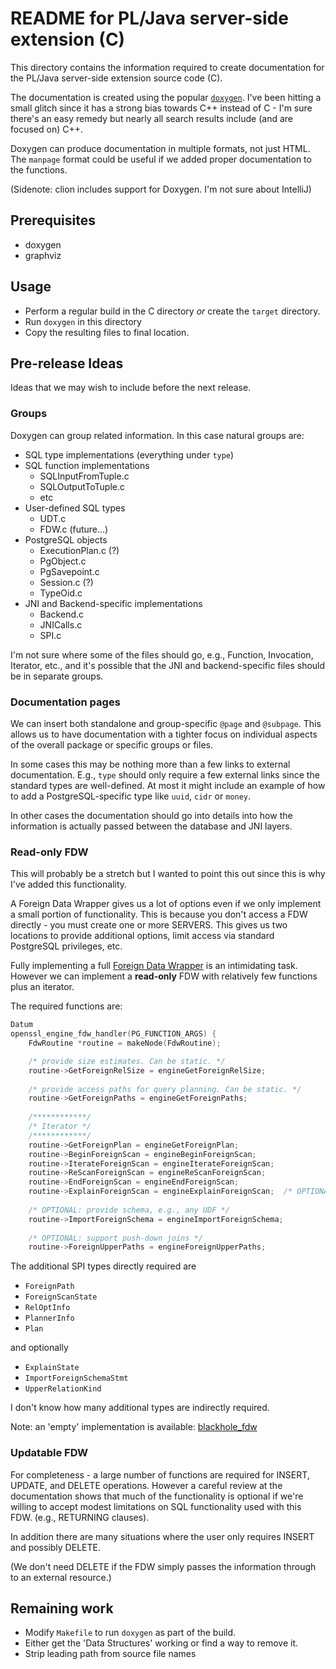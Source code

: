 # README for PL/Java server-side extension (C)

This directory contains the information required to create documentation
for the PL/Java server-side extension source code (C).

The documentation is created using the popular [`doxygen`](https://www.doxygen.nl/index.html).
I've been hitting a small glitch since it has a strong bias towards C++ instead of C - I'm
sure there's an easy remedy but nearly all search results include (and are focused on) C++.

Doxygen can produce documentation in multiple formats, not just HTML. The `manpage` format
could be useful if we added proper documentation to the functions.

(Sidenote: clion includes support for Doxygen. I'm not sure about IntelliJ)

## Prerequisites

- doxygen
- graphviz

## Usage

- Perform a regular build in the C directory _or_ create the `target` directory.
- Run `doxygen` in this directory
- Copy the resulting files to final location.

## Pre-release Ideas

Ideas that we may wish to include before the next release.

### Groups

Doxygen can group related information. In this case natural groups
are:

- SQL type implementations (everything under `type`)
- SQL function implementations
  - SQLInputFromTuple.c
  - SQLOutputToTuple.c
  - etc
- User-defined SQL types
  - UDT.c
  - FDW.c (future...)
- PostgreSQL objects
  - ExecutionPlan.c (?)
  - PgObject.c
  - PgSavepoint.c
  - Session.c (?)
  - TypeOid.c
- JNI and Backend-specific implementations
  - Backend.c
  - JNICalls.c
  - SPI.c

I'm not sure where some of the files should go, e.g.,
Function, Invocation, Iterator, etc., and it's possible
that the JNI and backend-specific files should be in
separate groups.

### Documentation pages

We can insert both standalone and group-specific `@page`
and `@subpage`. This allows us to have documentation with
a tighter focus on individual aspects of the overall package
or specific groups or files.

In some cases this may be nothing more than a few links
to external documentation. E.g., `type` should only require
a few external links since the standard types are well-defined.
At most it might include an example of how to add a
PostgreSQL-specific type like `uuid`, `cidr` or `money`.

In other cases the documentation should go into details
into how the information is actually passed between the
database and JNI layers.

### Read-only FDW

This will probably be a stretch but I wanted to point this
out since this is why I've added this functionality.

A Foreign Data Wrapper gives us a lot of options even if
we only implement a small portion of functionality. This
is because you don't access a FDW directly - you must create
one or more SERVERS. This gives us two locations to provide
additional options, limit access via standard PostgreSQL
privileges, etc.

Fully implementing a full
[Foreign Data Wrapper](https://www.postgresql.org/docs/current/fdw-callbacks.html)
is an intimidating task. However we can implement a **read-only**
FDW with relatively few functions plus an iterator.

The required functions are:

```C
Datum
openssl_engine_fdw_handler(PG_FUNCTION_ARGS) {
	FdwRoutine *routine = makeNode(FdwRoutine);

	/* provide size estimates. Can be static. */
	routine->GetForeignRelSize = engineGetForeignRelSize;
	
	/* provide access paths for query planning. Can be static. */
	routine->GetForeignPaths = engineGetForeignPaths;
	
	/************/
	/* Iterator */
	/************/
	routine->GetForeignPlan = engineGetForeignPlan;
	routine->BeginForeignScan = engineBeginForeignScan;
	routine->IterateForeignScan = engineIterateForeignScan;
	routine->ReScanForeignScan = engineReScanForeignScan;
	routine->EndForeignScan = engineEndForeignScan;
	routine->ExplainForeignScan = engineExplainForeignScan;	 /* OPTIONAL */
	
	/* OPTIONAL: provide schema, e.g., any UDF */
	routine->ImportForeignSchema = engineImportForeignSchema;
	
	/* OPTIONAL: support push-down joins */
	routine->ForeignUpperPaths = engineForeignUpperPaths;
```

The additional SPI types directly required are

- `ForeignPath`
- `ForeignScanState`
- `RelOptInfo`
- `PlannerInfo`
- `Plan`

and optionally

- `ExplainState`
- `ImportForeignSchemaStmt`
- `UpperRelationKind`

I don't know how many additional types are indirectly required.

Note: an 'empty' implementation is available:
[blackhole_fdw](https://bitbucket.org/adunstan/blackhole_fdw/src/master/)

### Updatable FDW

For completeness - a large number of functions are required for
INSERT, UPDATE, and DELETE operations. However a careful review
at the documentation shows that much of the functionality is
optional if we're willing to accept modest limitations on SQL
functionality used with this FDW. (e.g., RETURNING clauses).

In addition there are many situations where the user only
requires INSERT and possibly DELETE.

(We don't need DELETE if the FDW simply passes the information
through to an external resource.)


## Remaining work

- Modify `Makefile` to run `doxygen` as part of the build.
- Either get the 'Data Structures' working or find a way to remove it.
- Strip leading path from source file names
